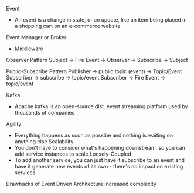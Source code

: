 Event
- An event is a change in state, or an update, like an item being placed in a shopping cart on an e-commerce website

Event Manager or Broker
- Middleware

Observer Pattern
Subject -> Fire Event -> Observer -> Subscribe -> Subject

Public-Subscribe Pattern
Publisher -> public topic (event) -> Topic/Event 
    Subscriber -> subscribe -> topic/event
    Subscriber -> Fire Event -> topic/event

Kafka
- Apache kafka is an open-source dist. event streaming platform used by thousands of companies



Agility
- Everything happens as soon as possibe and nothing is waiting on anything else
Scalability
- You don't have to consider what's happening downstream, so you can add service instances to scale
Loosely-Coupled
- To add another service, you can just have it subscribe to an event and have it generate new events of its own - there's no impact on existing services

Drawbacks of Event Driven Architecture
Increased complexity
